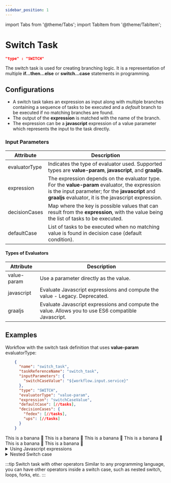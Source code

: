 ```yaml
---
sidebar_position: 1
---
```


import Tabs from '@theme/Tabs';
import TabItem from '@theme/TabItem';

# Switch Task

```json
"type" : "SWITCH"
```

The switch task is used for creating branching logic. It is a representation of multiple **if...then...else** or **switch...case** statements in programming.

## Configurations
* A switch task takes an expression as input along with multiple branches containing a sequence of tasks to be executed and a *default* branch to be executed if no matching branches are found.
* The output of the **expression** is matched with the name of the branch.
* The expression can be a **javascript** expression of a value parameter which represents the input to the task directly.

### Input Parameters

|Attribute|Description|
|---|---|
|evaluatorType|Indicates the type of evaluator used. Supported types are **value-param**, **javascript**, and **graaljs**.|
|expression|The expression depends on the evaluator type. For the **value-param** evaluator, the expression is the input parameter; for the **javascript** and **graaljs** evaluator, it is the javascript expression.|
|decisionCases|Map where the key is possible values that can result from the **expression**, with the value being the list of tasks to be executed.|
|defaultCase|List of tasks to be executed when no matching value is found in decision case (default condition).|

#### Types of Evaluators
|Attribute|Description|
|---|---|
| value-param | Use a parameter directly as the value. |
| javascript | Evaluate Javascript expressions and compute the value - Legacy.  Deprecated.|
| graaljs | Evaluate Javascript expressions and compute the value. Allows you to use ES6 compatible Javascript.  |


## Examples

Workflow with the switch task definition that uses **value-param** evaluatorType:

<Tabs>
<TabItem value="JSON" label="JSON">

```json
    {
      "name": "switch_task",
      "taskReferenceName": "switch_task",
      "inputParameters": {
        "switchCaseValue": "${workflow.input.service}"
      },
      "type": "SWITCH",
      "evaluatorType": "value-param",
      "expression": "switchCaseValue",
      "defaultCase": [//tasks],
      "decisionCases": {
        "fedex": [//tasks],
        "ups": [//tasks]
      }
    }
```
</TabItem>

<TabItem value="Java" label="Java">
This is a banana 🍌
</TabItem>
<TabItem value="Golang" label="Golang">
    This is a banana 🍌
</TabItem>
<TabItem value="Python" label="Python">
  This is a banana 🍌
</TabItem>
<TabItem value="CSharp" label="CSharp">
  This is a banana 🍌
</TabItem>
<TabItem value="javascript" label="Javascript">
    This is a banana 🍌
</TabItem>
<TabItem value="clojure" label="Clojure">
    This is a banana 🍌
</TabItem>
</Tabs>

<details><summary>Using Javascript expressions</summary>
<p>

When using **javascript** or **graaljs** as the evaluator type, the expression can be a javascript expression that returns a string.

The input to the tasks is available as the variables inside the **$** scope within the script.

```json
{
    "inputParameters": {
        "service": "${workflow.input.service}"
    },
    "expression": "$.service == 'fedex' ? 'fedex' : 'ups'",
}

```
</p>
</details>

<details><summary>Nested Switch case</summary>
<p>
Switch task can be nested just like nested if...then...else.

```json
{
    "decisionCases": {
        "fedex": [//tasks],
        "ups": [{
            "taskType": "SWITCH",
            "expression": "$.deliveryType == 'same-day' ? 'same_day' : 'regular'",
            "decisionCases": {
                "same_day": [],
                "regular": [],
            }
        }]
    }
}

```
</p>
</details>

:::tip Switch task with other operators
Similar to any programming language, you can have other operators inside a switch case, such as nested switch, loops, forks, etc.
:::